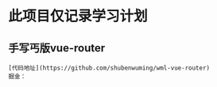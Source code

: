 # 此项目仅记录学习计划

## 手写丐版vue-router

```
[代码地址](https://github.com/shubenwuming/wml-vue-router)
掘金：
```
